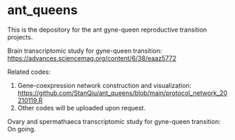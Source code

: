# ant_queens
This is the depository for the ant gyne-queen reproductive transition projects.

Brain transcriptomic study for gyne-queen transition:
https://advances.sciencemag.org/content/6/38/eaaz5772

Related codes:
1. Gene-coexpression network construction and visualization:
https://github.com/StanQiu/ant_queens/blob/main/protocol_network_20210119.R
2. Other codes will be uploaded upon request.

Ovary and spermathaeca transcriptomic study for gyne-queen transition:
On going.
